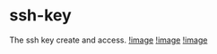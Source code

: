 # ssh-key
The ssh key create and access.
[!image](https://github.com/peaceian/ssh-key/blob/main/githubsshkey.png)
[!image](https://github.com/peaceian/ssh-key/blob/main/githubsshkeycmd.png)
[!image](https://github.com/peaceian/ssh-key/blob/main/githubsshkeyfinish.png)
